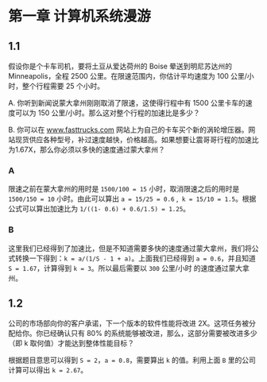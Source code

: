 # 第一章 计算机系统漫游
## 1.1
假设你是个卡车司机，要将土豆从爱达荷州的 Boise 晕送到明尼苏达州的 Minneapolis，全程 2500 公里。在限速范围内，你估计平均速度为 100 公里/小时，整个行程需要 25 个小时。

A. 你听到新闻说蒙大拿州刚刚取消了限速，这使得行程中有 1500 公里卡车的速度可以为 150 公里/小时。那么这对整个行程的加速比是多少？

B. 你可以在 www.fasttrucks.com 网站上为自己的卡车买个新的涡轮增压器。网站现货供应各种型号，补过速度越快，价格越高。如果想要让震哥哥行程的加速比为1.67X，那么你必须以多快的速度通过蒙大拿州？
### A
限速之前在蒙大拿州的用时是 `1500/100 = 15` 小时，取消限速之后的用时是 `1500/150 = 10` 小时。由此可以算出 `a = 15/25 = 0.6` ,` k = 15/10 = 1.5`。根据公式可以算出加速比为 `1/((1- 0.6) + 0.6/1.5) = 1.25`。

### B
这里我们已经得到了加速比，但是不知道需要多快的速度通过蒙大拿州，我们将公式转换一下得到：`k = a/(1/S - 1 + a)`。上面我们已经得到 `a = 0.6`，并且知道 `S = 1.67`，计算得到 `k = 3`。所以最后需要以 `300` 公里/小时 的速度通过蒙大拿州。

## 1.2 
公司的市场部向你的客户承诺，下一个版本的软件性能将改进 2X。这项任务被分配给你。你已经确认只有 80% 的系统能够被改进，那么，这部分需要被改进多少（即 k 取何值）才能达到整体性能目标？

根据题目意思可以得到 `S = 2`，`a = 0.8`，需要算出 `k` 的值。利用上面 `B` 里的公司计算可以得出 `k = 2.67`。


